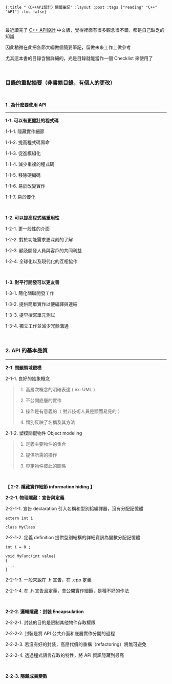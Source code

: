     {:title "〈C++API設計〉閱讀筆記" :layout :post :tags ["reading" "C++" "API"] :toc false}


# 


## 

最近讀完了 [C++ API設計](http://www.books.com.tw/products/0010633959) 中文版，覺得裡面有很多觀念很不錯，都是自己缺乏的知識

因此稍微在此把各節大綱做個簡要筆記，留做未來工作上做參考

尤其這本書的目錄含蠻詳細的，光是目錄就能當作一個 Checklist 來使用了

<br>


### 目錄的重點摘要（非書籍目錄，有個人的更改）

<br>

**1 . 為什麼要使用 API**

<hr>

**1-1. 可以有更健壯的程式碼**

1-1-1. 隱藏實作細節

1-1-2. 提高程式碼壽命

1-1-3. 促進模組化

1-1-4. 減少重複的程式碼

1-1-5. 移除硬編碼

1-1-6. 易於改變實作

1-1-7. 易於優化

<br>

**1-2. 可以提高程式碼重用性**

1-2-1. 更一般性的介面

1-2-2. 對於功能需求更深刻的了解

1-2-3. 顧及開發人員與客戶的共同利益

1-2-4. 全球化以及現代化的互相協作

<br>

**1-3. 對平行開發可以更友善**

1-3-1. 簡化關聯開發工作

1-3-2. 提供簡單實作以便編譯與連結

1-3-3. 提早撰寫單元測試

1-3-4. 獨立工作並減少冗餘溝通

<br>


### 2. API 的基本品質

<hr>

**2-1. 問題領域塑模**

2-1-1. 良好的抽象概念

> 1.  高層次概念的明確表達 ( ex: UML )
> 
> 2.  不公開底層的實作
> 
> 3.  操作是有意義的（ 對非技術人員是顯而易見的 ）
> 
> 4.  類別反映了名稱及其方法

2-1-2. 塑模關鍵物件 Object modeling

> 1.  定義主要物件的集合
> 
> 2.  提供所需的操作
> 
> 3.  界定物件彼此的關係

<br>

**【 2-2. 隱藏實作細節 information hiding 】**

**2-2-1. 物理隱藏：宣告與定義**

2-2-1-1. 宣告 declaration 引入名稱和型別給編譯器，沒有分配記憶體

    extern int i
    
    class MyClass

2-2-1-2. 定義 definition 提供型別結構的詳細資訊為變數分配記憶體

    int i = 0 ;
    
    void MyFunc(int value)
    {
     ...
    }

2-2-1-3. 一般來說在 .h 宣告，在 .cpp 定義

2-2-1-4. 在 .h 宣告且定義，會公開實作細節，是種不好的作法

<br>

**2-2-2. 邏輯隱藏：封裝 Encapsulation**

2-2-2-1. 封裝的目的是限制其他物件存取權限

2-2-2-2. 封裝是將 API 公共介面和底層實作分開的過程

2-2-2-3. 若沒有好的封裝，高昂代價的重構（refactoring）將無可避免

2-2-2-4. 透過程式語言存取的特性，將 API 資訊隱藏到最高

<br>

**2-2-3. 隱藏成員變數**

